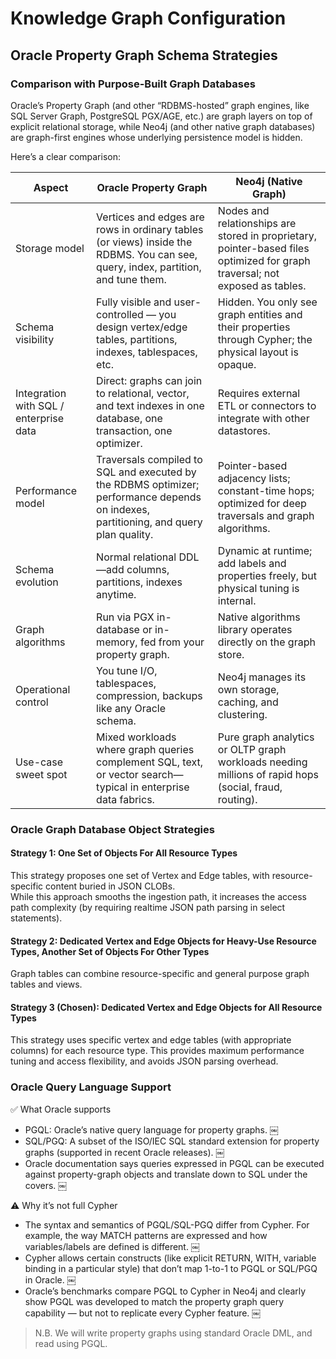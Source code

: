 # Knowledge Graph Configuration

## Oracle Property Graph Schema Strategies
### Comparison with Purpose-Built Graph Databases
Oracle’s Property Graph (and other “RDBMS-hosted” graph engines, like SQL Server Graph, PostgreSQL PGX/AGE, etc.) are graph layers on top of explicit relational storage, while Neo4j (and other native graph databases) are graph-first engines whose underlying persistence model is hidden.

Here’s a clear comparison:

| Aspect | Oracle Property Graph | Neo4j (Native Graph) |
|--------|----------------------|----------------------|
| Storage model | Vertices and edges are rows in ordinary tables (or views) inside the RDBMS. You can see, query, index, partition, and tune them. | Nodes and relationships are stored in proprietary, pointer-based files optimized for graph traversal; not exposed as tables. |
| Schema visibility | Fully visible and user-controlled — you design vertex/edge tables, partitions, indexes, tablespaces, etc. | Hidden. You only see graph entities and their properties through Cypher; the physical layout is opaque. |
| Integration with SQL / enterprise data | Direct: graphs can join to relational, vector, and text indexes in one database, one transaction, one optimizer. | Requires external ETL or connectors to integrate with other datastores. |
| Performance model | Traversals compiled to SQL and executed by the RDBMS optimizer; performance depends on indexes, partitioning, and query plan quality. | Pointer-based adjacency lists; constant-time hops; optimized for deep traversals and graph algorithms. |
| Schema evolution | Normal relational DDL—add columns, partitions, indexes anytime. | Dynamic at runtime; add labels and properties freely, but physical tuning is internal. |
| Graph algorithms | Run via PGX in-database or in-memory, fed from your property graph. | Native algorithms library operates directly on the graph store. |
| Operational control | You tune I/O, tablespaces, compression, backups like any Oracle schema. | Neo4j manages its own storage, caching, and clustering. |
| Use-case sweet spot | Mixed workloads where graph queries complement SQL, text, or vector search—typical in enterprise data fabrics. | Pure graph analytics or OLTP graph workloads needing millions of rapid hops (social, fraud, routing). |

### Oracle Graph Database Object Strategies
#### Strategy 1: One Set of Objects For All Resource Types
This strategy proposes one set of Vertex and Edge tables, with resource-specific content buried in JSON CLOBs.  
While this approach smooths the ingestion path, it increases the access path complexity (by requiring realtime JSON 
path parsing in select statements).

#### Strategy 2: Dedicated Vertex and Edge Objects for Heavy-Use Resource Types, Another Set of Objects For Other Types
Graph tables can combine resource-specific and general purpose graph tables and views.  

#### Strategy 3 (Chosen): Dedicated Vertex and Edge Objects for All Resource Types
This strategy uses specific vertex and edge tables (with appropriate columns) for each resource type.  This provides 
maximum performance tuning and access flexibility, and avoids JSON parsing overhead.

### Oracle Query Language Support
✅ What Oracle supports

- PGQL: Oracle’s native query language for property graphs.  ￼
- SQL/PGQ: A subset of the ISO/IEC SQL standard extension for property graphs (supported in recent Oracle releases).  ￼
- Oracle documentation says queries expressed in PGQL can be executed against property-graph objects and translate 
down to SQL under the covers.  ￼

⚠️ Why it’s not full Cypher
- The syntax and semantics of PGQL/SQL-PGQ differ from Cypher. For example, the way MATCH patterns are expressed and 
how variables/labels are defined is different.  ￼
- Cypher allows certain constructs (like explicit RETURN, WITH, variable binding in a particular style) that don’t 
  map 1-to-1 to PGQL or SQL/PGQ in Oracle.  ￼
- Oracle’s benchmarks compare PGQL to Cypher in Neo4j and clearly show PGQL was developed to match the property graph 
  query capability — but not to replicate every Cypher feature.  ￼

> N.B.  We will write property graphs using standard Oracle DML, and read using PGQL.
